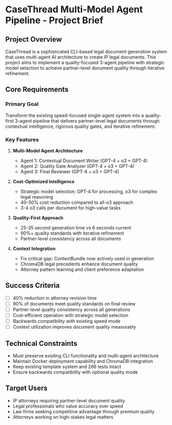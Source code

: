 # CaseThread Multi-Model Agent Pipeline - Project Brief

## Project Overview
CaseThread is a sophisticated CLI-based legal document generation system that uses multi-agent AI architecture to create IP legal documents. This project aims to implement a quality-focused 3-agent pipeline with strategic model selection to achieve partner-level document quality through iterative refinement.

## Core Requirements

### Primary Goal
Transform the existing speed-focused single-agent system into a quality-first 3-agent pipeline that delivers partner-level legal documents through contextual intelligence, rigorous quality gates, and iterative refinement.

### Key Features
1. **Multi-Model Agent Architecture**
   - Agent 1: Contextual Document Writer (GPT-4 + o3 + GPT-4)
   - Agent 2: Quality Gate Analyzer (GPT-4 + o3 + GPT-4)
   - Agent 3: Final Reviewer (GPT-4 + o3 + GPT-4)

2. **Cost-Optimized Intelligence**
   - Strategic model selection: GPT-4 for processing, o3 for complex legal reasoning
   - 40-50% cost reduction compared to all-o3 approach
   - 3-4 o3 calls per document for high-value tasks

3. **Quality-First Approach**
   - 25-35 second generation time vs 6 seconds current
   - 90%+ quality standards with iterative refinement
   - Partner-level consistency across all documents

4. **Context Integration**
   - Fix critical gap: ContextBundle now actively used in generation
   - ChromaDB legal precedents enhance document quality
   - Attorney pattern learning and client preference adaptation

## Success Criteria
- [ ] 40% reduction in attorney revision time
- [ ] 90% of documents meet quality standards on final review
- [ ] Partner-level quality consistency across all generations
- [ ] Cost-efficient operation with strategic model selection
- [ ] Backwards compatibility with existing speed mode
- [ ] Context utilization improves document quality measurably

## Technical Constraints
- Must preserve existing CLI functionality and multi-agent architecture
- Maintain Docker deployment capability and ChromaDB integration
- Keep existing template system and 266 tests intact
- Ensure backwards compatibility with optional quality mode

## Target Users
- IP attorneys requiring partner-level document quality
- Legal professionals who value accuracy over speed
- Law firms seeking competitive advantage through premium quality
- Attorneys working on high-stakes legal matters 